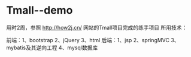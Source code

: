 # Tmall--demo
用时2周，参照 http://how2j.cn/ 网站的Tmall项目完成的练手项目
所用技术：

前端：1、bootstrap 2、jQuery 3、html
后端：1、jsp  2、springMVC  3、mybatis及其逆向工程  4、mysql数据库
